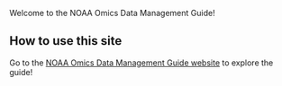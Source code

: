 <!-- Site map with figure -->

Welcome to the NOAA Omics Data Management Guide!

## How to use this site

Go to the [NOAA Omics Data Management Guide website](https://noaa-omics-dmg.readthedocs.io/) to explore the guide! 
